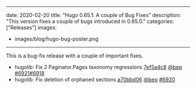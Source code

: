 
---
date: 2020-02-20
title: "Hugo 0.65.1: A couple of Bug Fixes"
description: "This version fixes a couple of bugs introduced in 0.65.0."
categories: ["Releases"]
images:
- images/blog/hugo-bug-poster.png

---

	

This is a bug-fix release with a couple of important fixes.

* hugolib: Fix 2 Paginator.Pages taxonomy regressions [7ef5a4c8](https://github.com/gohugoio/hugo/commit/7ef5a4c83e4560bced3eee0ccf0e0db176146f44) [@bep](https://github.com/bep) [#6921](https://github.com/gohugoio/hugo/issues/6921)[#6918](https://github.com/gohugoio/hugo/issues/6918)
* hugolib: Fix deletion of orphaned sections [a70bbd06](https://github.com/gohugoio/hugo/commit/a70bbd0696df3b0a6889650e48a07f8223151da4) [@bep](https://github.com/bep) [#6920](https://github.com/gohugoio/hugo/issues/6920)



